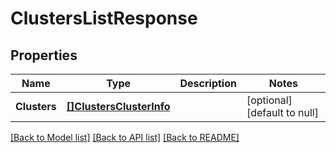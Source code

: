 # ClustersListResponse

## Properties
Name | Type | Description | Notes
------------ | ------------- | ------------- | -------------
**Clusters** | [**[]ClustersClusterInfo**](ClustersClusterInfo.md) |  | [optional] [default to null]

[[Back to Model list]](../README.md#documentation-for-models) [[Back to API list]](../README.md#documentation-for-api-endpoints) [[Back to README]](../README.md)


